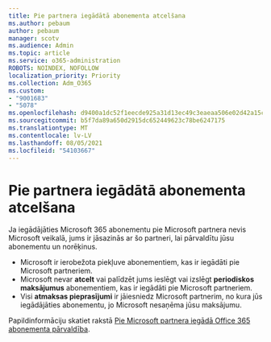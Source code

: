 ```yaml
---
title: Pie partnera iegādātā abonementa atcelšana
ms.author: pebaum
author: pebaum
manager: scotv
ms.audience: Admin
ms.topic: article
ms.service: o365-administration
ROBOTS: NOINDEX, NOFOLLOW
localization_priority: Priority
ms.collection: Adm_O365
ms.custom:
- "9001683"
- "5078"
ms.openlocfilehash: d9400a1dc52f1eecde925a31d13ec49c3eaeaa506e02d42a15c643259609ea24
ms.sourcegitcommit: b5f7da89a650d2915dc652449623c78be6247175
ms.translationtype: MT
ms.contentlocale: lv-LV
ms.lasthandoff: 08/05/2021
ms.locfileid: "54103667"
---
```

# <a name="cancel-subscription-from-partner"></a>Pie partnera iegādātā abonementa atcelšana

Ja iegādājāties Microsoft 365 abonementu pie Microsoft partnera nevis Microsoft veikalā, jums ir jāsazinās ar šo partneri, lai pārvaldītu jūsu abonementu un norēķinus. 

- Microsoft ir ierobežota piekļuve abonementiem, kas ir iegādāti pie Microsoft partneriem. 
- Microsoft nevar **atcelt** vai palīdzēt jums ieslēgt vai izslēgt **periodiskos maksājumus** abonementiem, kas ir iegādāti pie Microsoft partneriem. 
- Visi **atmaksas pieprasījumi** ir jāiesniedz Microsoft partnerim, no kura jūs iegādājāties abonementu, jo Microsoft nesaņēma jūsu maksājumu. 

Papildinformāciju skatiet rakstā [Pie Microsoft partnera iegādā Office 365 abonementa pārvaldība](https://support.microsoft.com/help/4230739/microsoft-account-manage-office-365-subscription-from-third-party). 
